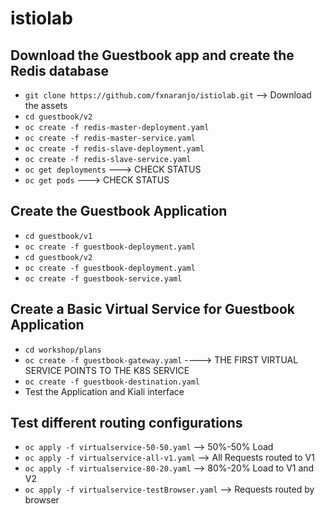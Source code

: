 # istiolab

## Download the Guestbook app and create the Redis database

- `git clone https://github.com/fxnaranjo/istiolab.git` --> Download the assets
- `cd guestbook/v2`
- `oc create -f redis-master-deployment.yaml`
- `oc create -f redis-master-service.yaml`
- `oc create -f redis-slave-deployment.yaml`
- `oc create -f redis-slave-service.yaml`
- `oc get deployments` ---> CHECK STATUS
- `oc get pods` ---> CHECK STATUS

## Create the Guestbook Application
- `cd guestbook/v1`
- `oc create -f guestbook-deployment.yaml`
- `cd guestbook/v2`
- `oc create -f guestbook-deployment.yaml`
- `oc create -f guestbook-service.yaml`

## Create a Basic Virtual Service for Guestbook Application
- `cd workshop/plans`
- `oc create -f guestbook-gateway.yaml`  ----> THE FIRST VIRTUAL SERVICE POINTS TO THE K8S SERVICE
- `oc create -f guestbook-destination.yaml`
- Test the Application and Kiali interface

## Test different routing configurations
- `oc apply -f virtualservice-50-50.yaml` --> 50%-50% Load
- `oc apply -f virtualservice-all-v1.yaml` --> All Requests routed to V1
- `oc apply -f virtualservice-80-20.yaml` --> 80%-20% Load to V1 and V2
- `oc apply -f virtualservice-testBrowser.yaml` --> Requests routed by browser

